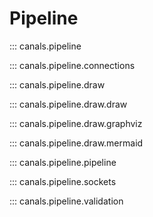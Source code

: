 # Pipeline

::: canals.pipeline

::: canals.pipeline.connections

::: canals.pipeline.draw

::: canals.pipeline.draw.draw

::: canals.pipeline.draw.graphviz

::: canals.pipeline.draw.mermaid

::: canals.pipeline.pipeline

::: canals.pipeline.sockets

::: canals.pipeline.validation

